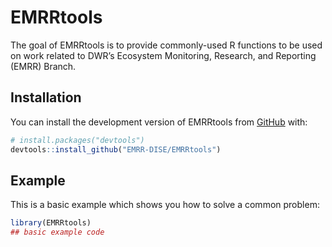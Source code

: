 
<!-- README.md is generated from README.Rmd. Please edit that file -->

# EMRRtools

<!-- badges: start -->
<!-- badges: end -->

The goal of EMRRtools is to provide commonly-used R functions to be used
on work related to DWR’s Ecosystem Monitoring, Research, and Reporting
(EMRR) Branch.

## Installation

You can install the development version of EMRRtools from
[GitHub](https://github.com/) with:

``` r
# install.packages("devtools")
devtools::install_github("EMRR-DISE/EMRRtools")
```

## Example

This is a basic example which shows you how to solve a common problem:

``` r
library(EMRRtools)
## basic example code
```
